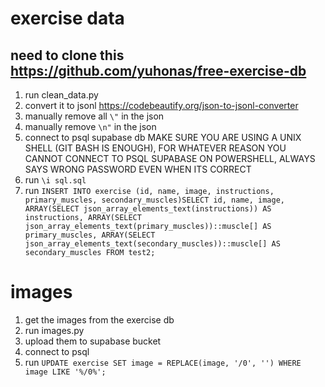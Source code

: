 # exercise data

## need to clone this https://github.com/yuhonas/free-exercise-db

1. run clean_data.py
2. convert it to jsonl https://codebeautify.org/json-to-jsonl-converter
3. manually remove all `\"` in the json
4. manually remove `\n"` in the json
5. connect to psql supabase db MAKE SURE YOU ARE USING A UNIX SHELL (GIT BASH IS ENOUGH), FOR WHATEVER REASON YOU CANNOT CONNECT TO PSQL SUPABASE ON POWERSHELL, ALWAYS SAYS WRONG PASSWORD EVEN WHEN ITS CORRECT
6. run `\i sql.sql`
7. run `INSERT INTO exercise (id, name, image, instructions, primary_muscles, secondary_muscles)SELECT id, name, image, ARRAY(SELECT json_array_elements_text(instructions)) AS instructions, ARRAY(SELECT json_array_elements_text(primary_muscles))::muscle[] AS primary_muscles, ARRAY(SELECT json_array_elements_text(secondary_muscles))::muscle[] AS secondary_muscles FROM test2;`


# images
1. get the images from the exercise db
2. run images.py
3. upload them to supabase bucket
4. connect to psql
5. run `UPDATE exercise SET image = REPLACE(image, '/0', '') WHERE image LIKE '%/0%';`